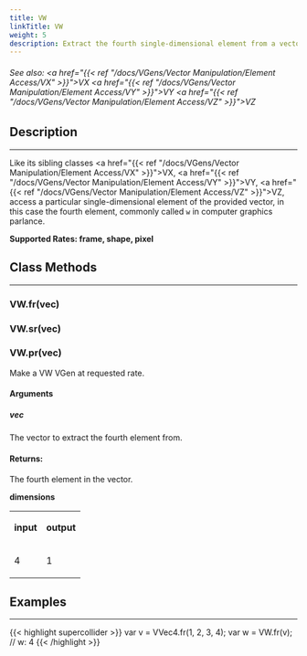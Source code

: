 ```yaml
---
title: VW
linkTitle: VW
weight: 5
description: Extract the fourth single-dimensional element from a vector
---
```

<!-- generated file, please edit the original .schelp file(in the Scintillator repository) and then run schelpToMarkDown.scdscript to regenerate. -->
###### See also: <a href="{{< ref "/docs/VGens/Vector Manipulation/Element Access/VX" >}}">VX</a> <a href="{{< ref "/docs/VGens/Vector Manipulation/Element Access/VY" >}}">VY</a> <a href="{{< ref "/docs/VGens/Vector Manipulation/Element Access/VZ" >}}">VZ</a> 



## Description
---



Like its sibling classes <a href="{{< ref "/docs/VGens/Vector Manipulation/Element Access/VX" >}}">VX</a>, <a href="{{< ref "/docs/VGens/Vector Manipulation/Element Access/VY" >}}">VY</a>, <a href="{{< ref "/docs/VGens/Vector Manipulation/Element Access/VZ" >}}">VZ</a>, access a particular single-dimensional element of the provided vector, in this case the fourth element, commonly called <code>w</code> in computer graphics parlance.



<strong>Supported Rates: frame, shape, pixel</strong>



## Class Methods
---



### VW.fr(vec)



### VW.sr(vec)



### VW.pr(vec)



Make a VW VGen at requested rate.



#### Arguments

##### vec



The vector to extract the fourth element from.





#### Returns:



The fourth element in the vector.



<strong>dimensions</strong>


<table>
<tr><td>

<strong>input</strong>

</td><td>

<strong>output</strong>

</td></tr>
<tr><td>

4

</td><td>

1

</td></tr>

</table>


## Examples
---



{{< highlight supercollider >}}
var v = VVec4.fr(1, 2, 3, 4);
var w = VW.fr(v); // w: 4
{{< /highlight >}}





